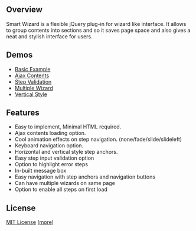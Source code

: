 Overview
--------
Smart Wizard is a flexible jQuery plug-in for wizard like interface. 
It allows to group contents into sections and so it saves page space and also gives a neat and stylish interface for users.

Demos
-----
* [Basic Example](http://techlaboratory.net/labs/SmartWizard2/index.htm)
* [Ajax Contents](http://techlaboratory.net/labs/SmartWizard2/smartwizard2-ajax.htm)
* [Step Validation](http://techlaboratory.net/labs/SmartWizard2/smartwizard2-validation.php)
* [Multiple Wizard](http://techlaboratory.net/labs/SmartWizard2/smartwizard2-multiple.htm)
* [Vertical Style](http://techlaboratory.net/labs/SmartWizard2/smartwizard2-vertical.htm) 

Features
--------
* Easy to implement, Minimal HTML required.
* Ajax contents loading option.
* Cool animation effects on step navigation. (none/fade/slide/slideleft)
* Keyboard navigation option.
* Horizontal and vertical style step anchors.
* Easy step input validation option
* Option to highlight error steps
* In-built message box
* Easy navigation with step anchors and navigation buttons
* Can have multiple wizards on same page
* Option to enable all steps on first load

License
-------
[MIT License](https://github.com/techlab/SmartWizard/blob/master/MIT-LICENSE.txt)
([more](http://en.wikipedia.org/wiki/MIT_License))